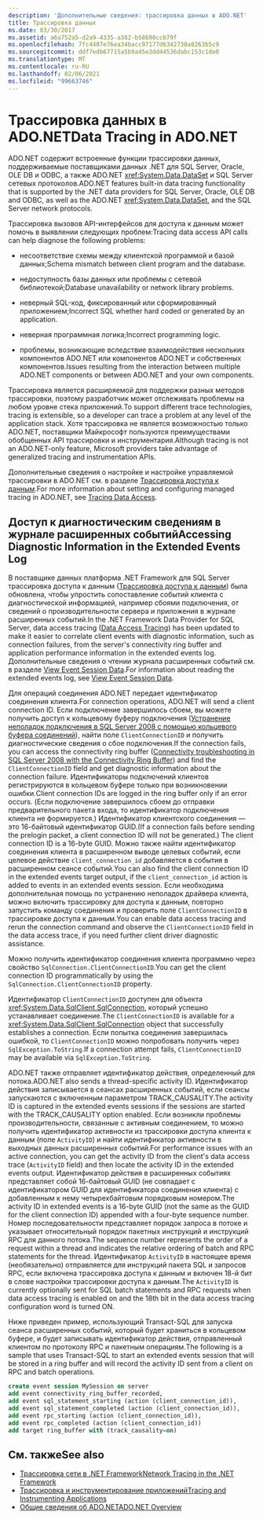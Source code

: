```yaml
---
description: 'Дополнительные сведения: трассировка данных в ADO.NET'
title: Трассировка данных
ms.date: 03/30/2017
ms.assetid: a6a752a5-d2a9-4335-a382-b58690ccb79f
ms.openlocfilehash: 7fc4407e76ea34bacc97177d6342730a8263b5c9
ms.sourcegitcommit: ddf7edb67715a5b9a45e3dd44536dabc153c1de0
ms.translationtype: MT
ms.contentlocale: ru-RU
ms.lasthandoff: 02/06/2021
ms.locfileid: "99663746"
---
```

# <a name="data-tracing-in-adonet"></a><span data-ttu-id="bb649-103">Трассировка данных в ADO.NET</span><span class="sxs-lookup"><span data-stu-id="bb649-103">Data Tracing in ADO.NET</span></span>

<span data-ttu-id="bb649-104">ADO.NET содержит встроенные функции трассировки данных, поддерживаемые поставщиками данных .NET для SQL Server, Oracle, OLE DB и ODBC, а также ADO.NET <xref:System.Data.DataSet> и SQL Server сетевых протоколов.</span><span class="sxs-lookup"><span data-stu-id="bb649-104">ADO.NET features built-in data tracing functionality that is supported by the .NET data providers for SQL Server, Oracle, OLE DB and ODBC, as well as the ADO.NET <xref:System.Data.DataSet>, and the SQL Server network protocols.</span></span>

<span data-ttu-id="bb649-105">Трассировка вызовов API-интерфейсов для доступа к данным может помочь в выявлении следующих проблем:</span><span class="sxs-lookup"><span data-stu-id="bb649-105">Tracing data access API calls can help diagnose the following problems:</span></span>

- <span data-ttu-id="bb649-106">несоответствие схемы между клиентской программой и базой данных;</span><span class="sxs-lookup"><span data-stu-id="bb649-106">Schema mismatch between client program and the database.</span></span>

- <span data-ttu-id="bb649-107">недоступность базы данных или проблемы с сетевой библиотекой;</span><span class="sxs-lookup"><span data-stu-id="bb649-107">Database unavailability or network library problems.</span></span>

- <span data-ttu-id="bb649-108">неверный SQL-код, фиксированный или сформированный приложением;</span><span class="sxs-lookup"><span data-stu-id="bb649-108">Incorrect SQL whether hard coded or generated by an application.</span></span>

- <span data-ttu-id="bb649-109">неверная программная логика;</span><span class="sxs-lookup"><span data-stu-id="bb649-109">Incorrect programming logic.</span></span>

- <span data-ttu-id="bb649-110">проблемы, возникающие вследствие взаимодействия нескольких компонентов ADO.NET или компонентов ADO.NET и собственных компонентов.</span><span class="sxs-lookup"><span data-stu-id="bb649-110">Issues resulting from the interaction between multiple ADO.NET components or between ADO.NET and your own components.</span></span>

<span data-ttu-id="bb649-111">Трассировка является расширяемой для поддержки разных методов трассировки, поэтому разработчик может отслеживать проблемы на любом уровне стека приложений.</span><span class="sxs-lookup"><span data-stu-id="bb649-111">To support different trace technologies, tracing is extensible, so a developer can trace a problem at any level of the application stack.</span></span> <span data-ttu-id="bb649-112">Хотя трассировка не является возможностью только ADO.NET, поставщики Майкрософт пользуются преимуществами обобщенных API трассировки и инструментария.</span><span class="sxs-lookup"><span data-stu-id="bb649-112">Although tracing is not an ADO.NET-only feature, Microsoft providers take advantage of generalized tracing and instrumentation APIs.</span></span>

<span data-ttu-id="bb649-113">Дополнительные сведения о настройке и настройке управляемой трассировки в ADO.NET см. в разделе [Трассировка доступа к данным](/previous-versions/sql/sql-server-2012/hh880086(v=msdn.10)).</span><span class="sxs-lookup"><span data-stu-id="bb649-113">For more information about setting and configuring managed tracing in ADO.NET, see [Tracing Data Access](/previous-versions/sql/sql-server-2012/hh880086(v=msdn.10)).</span></span>

## <a name="accessing-diagnostic-information-in-the-extended-events-log"></a><span data-ttu-id="bb649-114">Доступ к диагностическим сведениям в журнале расширенных событий</span><span class="sxs-lookup"><span data-stu-id="bb649-114">Accessing Diagnostic Information in the Extended Events Log</span></span>

<span data-ttu-id="bb649-115">В поставщике данных платформа .NET Framework для SQL Server трассировка доступа к данным ([Трассировка доступа к данным](/previous-versions/sql/sql-server-2012/hh880086(v=msdn.10))) была обновлена, чтобы упростить сопоставление событий клиента с диагностической информацией, например сбоями подключения, от сведений о производительности сервера и приложения в журнале расширенных событий.</span><span class="sxs-lookup"><span data-stu-id="bb649-115">In the .NET Framework Data Provider for SQL Server, data access tracing ([Data Access Tracing](/previous-versions/sql/sql-server-2012/hh880086(v=msdn.10))) has been updated to make it easier to correlate client events with diagnostic information, such as connection failures, from the server's connectivity ring buffer and application performance information in the extended events log.</span></span> <span data-ttu-id="bb649-116">Дополнительные сведения о чтении журнала расширенных событий см. в разделе [View Event Session Data](/previous-versions/sql/sql-server-2012/hh710068(v=sql.110)).</span><span class="sxs-lookup"><span data-stu-id="bb649-116">For information about reading the extended events log, see [View Event Session Data](/previous-versions/sql/sql-server-2012/hh710068(v=sql.110)).</span></span>

<span data-ttu-id="bb649-117">Для операций соединения ADO.NET передает идентификатор соединения клиента.</span><span class="sxs-lookup"><span data-stu-id="bb649-117">For connection operations, ADO.NET will send a client connection ID.</span></span> <span data-ttu-id="bb649-118">Если подключение завершилось сбоем, вы можете получить доступ к кольцевому буферу подключения ([Устранение неполадок подключения в SQL Server 2008 с помощью кольцевого буфера соединений](/archive/blogs/sql_protocols/connectivity-troubleshooting-in-sql-server-2008-with-the-connectivity-ring-buffer)), найти поле `ClientConnectionID` и получить диагностические сведения о сбое подключения.</span><span class="sxs-lookup"><span data-stu-id="bb649-118">If the connection fails, you can access the connectivity ring buffer ([Connectivity troubleshooting in SQL Server 2008 with the Connectivity Ring Buffer](/archive/blogs/sql_protocols/connectivity-troubleshooting-in-sql-server-2008-with-the-connectivity-ring-buffer)) and find the `ClientConnectionID` field and get diagnostic information about the connection failure.</span></span> <span data-ttu-id="bb649-119">Идентификаторы подключений клиентов регистрируются в кольцевом буфере только при возникновении ошибки.</span><span class="sxs-lookup"><span data-stu-id="bb649-119">Client connection IDs are logged in the ring buffer only if an error occurs.</span></span> <span data-ttu-id="bb649-120">(Если подключение завершилось сбоем до отправки предварительного пакета входа, то идентификатор подключения клиента не формируется.) Идентификатор клиентского соединения — это 16-байтовый идентификатор GUID.</span><span class="sxs-lookup"><span data-stu-id="bb649-120">(If a connection fails before sending the prelogin packet, a client connection ID will not be generated.) The client connection ID is a 16-byte GUID.</span></span> <span data-ttu-id="bb649-121">Можно также найти идентификатор соединения клиента в расширенном выводе целевых событий, если целевое действие `client_connection_id` добавляется в события в расширенном сеансе событий.</span><span class="sxs-lookup"><span data-stu-id="bb649-121">You can also find the client connection ID in the extended events target output, if the `client_connection_id` action is added to events in an extended events session.</span></span> <span data-ttu-id="bb649-122">Если необходима дополнительная помощь по устранению неполадок драйвера клиента, можно включить трассировку для доступа к данным, повторно запустить команду соединения и проверить поле `ClientConnectionID` в трассировке доступа к данным.</span><span class="sxs-lookup"><span data-stu-id="bb649-122">You can enable data access tracing and rerun the connection command and observe the `ClientConnectionID` field in the data access trace, if you need further client driver diagnostic assistance.</span></span>

<span data-ttu-id="bb649-123">Можно получить идентификатор соединения клиента программно через свойство `SqlConnection.ClientConnectionID`.</span><span class="sxs-lookup"><span data-stu-id="bb649-123">You can get the client connection ID programmatically by using the `SqlConnection.ClientConnectionID` property.</span></span>

<span data-ttu-id="bb649-124">Идентификатор `ClientConnectionID` доступен для объекта <xref:System.Data.SqlClient.SqlConnection>, который успешно устанавливает соединение.</span><span class="sxs-lookup"><span data-stu-id="bb649-124">The `ClientConnectionID` is available for a <xref:System.Data.SqlClient.SqlConnection> object that successfully establishes  a connection.</span></span> <span data-ttu-id="bb649-125">Если попытка соединения завершилась ошибкой, то `ClientConnectionID` можно попробовать получить через `SqlException.ToString`.</span><span class="sxs-lookup"><span data-stu-id="bb649-125">If a connection attempt fails, `ClientConnectionID` may be available via `SqlException.ToString`.</span></span>

<span data-ttu-id="bb649-126">ADO.NET также отправляет идентификатор действия, определенный для потока.</span><span class="sxs-lookup"><span data-stu-id="bb649-126">ADO.NET also sends a thread-specific activity ID.</span></span> <span data-ttu-id="bb649-127">Идентификатор действия записывается в сеансах расширенных событий, если сеансы запускаются с включенным параметром TRACK_CAUSALITY.</span><span class="sxs-lookup"><span data-stu-id="bb649-127">The activity ID is captured in the extended events sessions if the sessions are started with the TRACK_CAUSALITY option enabled.</span></span> <span data-ttu-id="bb649-128">Если возникли проблемы производительности, связанные с активным соединением, то можно получить идентификатор активности из трассировки доступа клиента к данным (поле `ActivityID`) и найти идентификатор активности в выходных данных расширенных событий.</span><span class="sxs-lookup"><span data-stu-id="bb649-128">For performance issues with an active connection, you can get the activity ID from the client's data access trace (`ActivityID` field) and then locate the activity ID in the extended events output.</span></span> <span data-ttu-id="bb649-129">Идентификатор действия в расширенных событиях представляет собой 16-байтовый GUID (не совпадает с идентификатором GUID для идентификатора соединения клиента) с добавленным к нему четырехбайтовым порядковым номером.</span><span class="sxs-lookup"><span data-stu-id="bb649-129">The activity ID in extended events is a 16-byte GUID (not the same as the GUID for the client connection ID) appended with a four-byte sequence number.</span></span> <span data-ttu-id="bb649-130">Номер последовательности представляет порядок запроса в потоке и указывает относительный порядок пакетных инструкций и инструкций RPC для данного потока.</span><span class="sxs-lookup"><span data-stu-id="bb649-130">The sequence number represents the order of a request within a thread and indicates the relative ordering of batch and RPC statements for the thread.</span></span> <span data-ttu-id="bb649-131">Идентификатор `ActivityID` в настоящее время (необязательно) отправляется для инструкций пакета SQL и запросов RPC, если включена трассировка доступа к данным и включен 18-й бит в слове настройки трассировки доступа к данным.</span><span class="sxs-lookup"><span data-stu-id="bb649-131">The `ActivityID` is currently optionally sent for SQL batch statements and RPC requests when data access tracing is enabled on and the 18th bit in the data access tracing configuration word is turned ON.</span></span>

<span data-ttu-id="bb649-132">Ниже приведен пример, использующий Transact-SQL для запуска сеанса расширенных событий, который будет храниться в кольцевом буфере, и будет записывать идентификатор действия, отправленный клиентом по протоколу RPC и пакетным операциям.</span><span class="sxs-lookup"><span data-stu-id="bb649-132">The following is a sample that uses Transact-SQL to start an extended events session that will be stored in a ring buffer and will record the activity ID sent from a client on RPC and batch operations.</span></span>

```sql
create event session MySession on server
add event connectivity_ring_buffer_recorded,
add event sql_statement_starting (action (client_connection_id)),
add event sql_statement_completed (action (client_connection_id)),
add event rpc_starting (action (client_connection_id)),
add event rpc_completed (action (client_connection_id))
add target ring_buffer with (track_causality=on)
```

## <a name="see-also"></a><span data-ttu-id="bb649-133">См. также</span><span class="sxs-lookup"><span data-stu-id="bb649-133">See also</span></span>

- [<span data-ttu-id="bb649-134">Трассировка сети в .NET Framework</span><span class="sxs-lookup"><span data-stu-id="bb649-134">Network Tracing in the .NET Framework</span></span>](../../network-programming/network-tracing.md)
- [<span data-ttu-id="bb649-135">Трассировка и инструментирование приложений</span><span class="sxs-lookup"><span data-stu-id="bb649-135">Tracing and Instrumenting Applications</span></span>](../../debug-trace-profile/tracing-and-instrumenting-applications.md)
- [<span data-ttu-id="bb649-136">Общие сведения об ADO.NET</span><span class="sxs-lookup"><span data-stu-id="bb649-136">ADO.NET Overview</span></span>](ado-net-overview.md)
